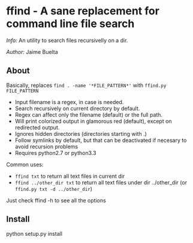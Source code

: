 ffind - A sane replacement for command line file search
===

*Info:* An utility to search files recursivelly on a dir.

*Author:* Jaime Buelta

About
---

Basically, replaces `find . -name '*FILE_PATTERN*'` with `ffind.py FILE_PATTERN`

- Input filename is a regex, in case is needed.
- Search recursively on current directory by default.
- Regex can affect only the filename (default) or the full path.
- Will print colorized output in glamorous red (default), except on redirected output.
- Ignores hidden directories (directories starting with .)
- Follow symlinks by default, but that can be deactivated if necesary to avoid
  recursion problems
- Requires python2.7 or python3.3

Common uses:

- `ffind txt` to return all text files in current dir
- `ffind ../other_dir txt` to return all text files under dir ../other_dir (or `ffind.py txt -d ../other_dir`)


Just check ffind -h to see all the options

Install
---

python setup.py install
